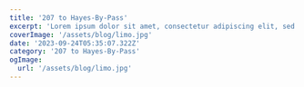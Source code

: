 ```yaml
---
title: '207 to Hayes-By-Pass'
excerpt: 'Lorem ipsum dolor sit amet, consectetur adipiscing elit, sed do eiusmod tempor incididunt ut labore et dolore magna aliqua. Praesent elementum facilisis leo vel fringilla est ullamcorper eget. At imperdiet dui accumsan sit amet nulla facilities morbi tempus.'
coverImage: '/assets/blog/limo.jpg'
date: '2023-09-24T05:35:07.322Z'
category: '207 to Hayes-By-Pass'
ogImage:
  url: '/assets/blog/limo.jpg'
---
```

